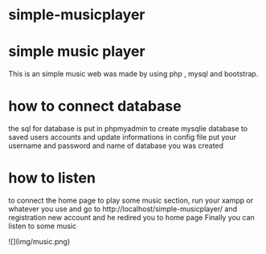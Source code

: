 # simple-musicplayer
<h1>simple music player</h1>
<p>This is an simple  music web was made by using php , mysql and bootstrap.</p>


<h1>how to connect database</h1>
<p>the sql for database is put in phpmyadmin to create mysqlie database to saved users accounts
and update informations in config file put your username and password and name of database you was created</p>


<h1>how to listen</h1>
<p>to connect the home page to play some music section, run your xampp or whatever you use and go to http://localhost/simple-musicplayer/ and registration new account and he redired you to home page
Finally you can listen to some music</p>
![](img/music.png)
